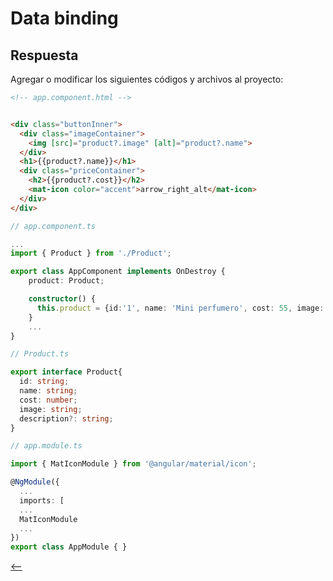 # Data binding

## Respuesta

Agregar o modificar los siguientes códigos y archivos al proyecto:

```html
<!-- app.component.html -->


<div class="buttonInner">
  <div class="imageContainer">
    <img [src]="product?.image" [alt]="product?.name">
  </div>
  <h1>{{product?.name}}</h1>
  <div class="priceContainer">
    <h2>{{product?.cost}}</h2>
    <mat-icon color="accent">arrow_right_alt</mat-icon>
  </div>
</div>
```

```ts
// app.component.ts

...
import { Product } from './Product';

export class AppComponent implements OnDestroy {
    product: Product;

    constructor() {
      this.product = {id:'1', name: 'Mini perfumero', cost: 55, image: 'assets/products/prod1.jpg'};
    }
    ...
}
```

```ts
// Product.ts

export interface Product{
  id: string;
  name: string;
  cost: number;
  image: string;
  description?: string;
}
```

```ts
// app.module.ts

import { MatIconModule } from '@angular/material/icon';

@NgModule({
  ...
  imports: [
  ...
  MatIconModule
  ...
})
export class AppModule { }
```

[<--](../data-binding.md)
